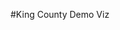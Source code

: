 #King County Demo Viz
<div class="flourish-embed flourish-chart" data-src="visualisation/11662136"><script src="https://public.flourish.studio/resources/embed.js"></script></div>

